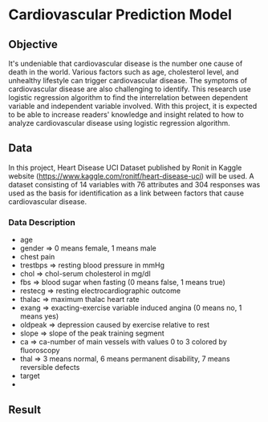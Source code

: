 # Cardiovascular Prediction Model
## Objective
It's undeniable that cardiovascular disease is the number one cause of death in the world. Various factors such as age, cholesterol level, and unhealthy lifestyle can trigger cardiovascular disease. The symptoms of cardiovascular disease are also challenging to identify. This research use logistic regression algorithm to find the interrelation between dependent variable and independent variable involved. With this project, it is expected to be able to increase readers' knowledge and insight related to how to analyze cardiovascular disease using logistic regression algorithm.

## Data
In this project, Heart Disease UCI Dataset published by Ronit in Kaggle website (https://www.kaggle.com/ronitf/heart-disease-uci) will be used. A dataset consisting of 14 variables with 76 attributes and 304 responses was used as the basis for identification as a link between factors that cause cardiovascular disease.
### Data Description
-   age
-   gender => 0 means female, 1 means male
-   chest pain
-   trestbps => resting blood pressure in mmHg
-   chol => chol-serum cholesterol in mg/dl
-   fbs => blood sugar when fasting (0 means false, 1 means true)
-   restecg => resting electrocardiographic outcome
-   thalac => maximum thalac heart rate
-   exang => exacting-exercise variable induced angina (0 means no, 1 means yes)
-   oldpeak => depression caused by exercise relative to rest
-   slope => slope of the peak training segment
-   ca => ca-number of main vessels with values 0 to 3 colored by fluoroscopy
-   thal => 3 means normal, 6 means permanent disability, 7 means reversible defects
-   target
-   
## Result

